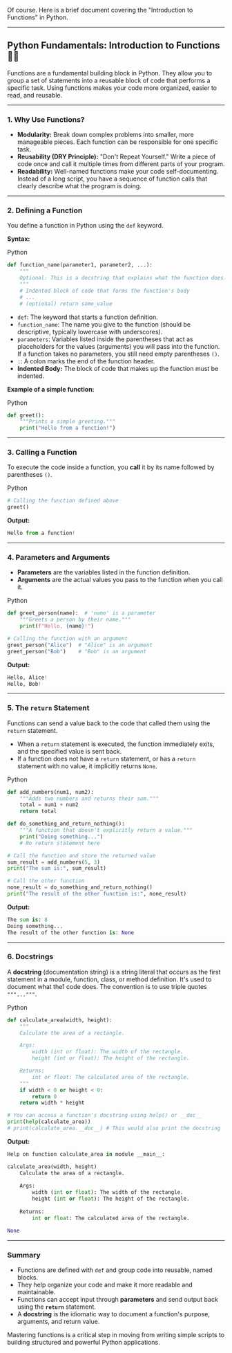 Of course. Here is a brief document covering the "Introduction to Functions" in Python.

---

## Python Fundamentals: Introduction to Functions 🧑‍💻

Functions are a fundamental building block in Python. They allow you to group a set of statements into a reusable block of code that performs a specific task. Using functions makes your code more organized, easier to read, and reusable.

---

### 1. Why Use Functions?

- **Modularity:** Break down complex problems into smaller, more manageable pieces. Each function can be responsible for one specific task.
- **Reusability (DRY Principle):** "Don't Repeat Yourself." Write a piece of code once and call it multiple times from different parts of your program.
- **Readability:** Well-named functions make your code self-documenting. Instead of a long script, you have a sequence of function calls that clearly describe what the program is doing.

---

### 2. Defining a Function

You define a function in Python using the `def` keyword.

**Syntax:**

Python

```Python
def function_name(parameter1, parameter2, ...):
    """
    Optional: This is a docstring that explains what the function does.
    """
    # Indented block of code that forms the function's body
    # ...
    # (optional) return some_value
```

- `def`: The keyword that starts a function definition.
- `function_name`: The name you give to the function (should be descriptive, typically lowercase with underscores).
- `parameters`: Variables listed inside the parentheses that act as placeholders for the values (arguments) you will pass into the function. If a function takes no parameters, you still need empty parentheses `()`.
- `:`: A colon marks the end of the function header.
- **Indented Body:** The block of code that makes up the function must be indented.

**Example of a simple function:**

Python

```Python
def greet():
    """Prints a simple greeting."""
    print("Hello from a function!")
```

---

### 3. Calling a Function

To execute the code inside a function, you **call** it by its name followed by parentheses `()`.

Python

```Python
# Calling the function defined above
greet()
```

**Output:**

```Python
Hello from a function!
```

---

### 4. Parameters and Arguments

- **Parameters** are the variables listed in the function definition.
- **Arguments** are the actual values you pass to the function when you call it.

Python

```Python
def greet_person(name):  # 'name' is a parameter
    """Greets a person by their name."""
    print(f"Hello, {name}!")

# Calling the function with an argument
greet_person("Alice")  # "Alice" is an argument
greet_person("Bob")    # "Bob" is an argument
```

**Output:**

```Python
Hello, Alice!
Hello, Bob!
```

---

### 5. The `return` Statement

Functions can send a value back to the code that called them using the `return` statement.

- When a `return` statement is executed, the function immediately exits, and the specified value is sent back.
- If a function does not have a `return` statement, or has a `return` statement with no value, it implicitly returns `None`.

Python

```Python
def add_numbers(num1, num2):
    """Adds two numbers and returns their sum."""
    total = num1 + num2
    return total

def do_something_and_return_nothing():
    """A function that doesn't explicitly return a value."""
    print("Doing something...")
    # No return statement here

# Call the function and store the returned value
sum_result = add_numbers(5, 3)
print("The sum is:", sum_result)

# Call the other function
none_result = do_something_and_return_nothing()
print("The result of the other function is:", none_result)
```

**Output:**

```Python
The sum is: 8
Doing something...
The result of the other function is: None
```

---

### 6. Docstrings

A **docstring** (documentation string) is a string literal that occurs as the first statement in a module, function, class, or method definition. It's used to document what the1 code does. The convention is to use triple quotes `"""..."""`.

Python

```Python
def calculate_area(width, height):
    """
    Calculate the area of a rectangle.

    Args:
        width (int or float): The width of the rectangle.
        height (int or float): The height of the rectangle.

    Returns:
        int or float: The calculated area of the rectangle.
    """
    if width < 0 or height < 0:
        return 0
    return width * height

# You can access a function's docstring using help() or __doc__
print(help(calculate_area))
# print(calculate_area.__doc__) # This would also print the docstring
```

**Output:**

```Python
Help on function calculate_area in module __main__:

calculate_area(width, height)
    Calculate the area of a rectangle.
    
    Args:
        width (int or float): The width of the rectangle.
        height (int or float): The height of the rectangle.
    
    Returns:
        int or float: The calculated area of the rectangle.

None
```

---

### Summary

- Functions are defined with `def` and group code into reusable, named blocks.
- They help organize your code and make it more readable and maintainable.
- Functions can accept input through **parameters** and send output back using the **`return`** statement.
- A **docstring** is the idiomatic way to document a function's purpose, arguments, and return value.

Mastering functions is a critical step in moving from writing simple scripts to building structured and powerful Python applications.